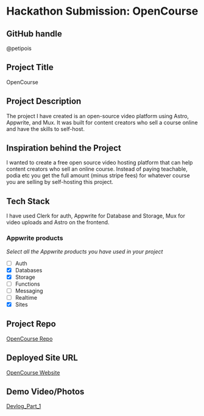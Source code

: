 # Hackathon Submission: OpenCourse

## GitHub handle
@petipois

<!--
@adityaoberai
-->

## Project Title
OpenCourse

<!--
CodeCapture
-->

## Project Description    
The project I have created is an open-source video platform using Astro, Appwrite, and Mux. It was built for content creators who sell a course online and have the skills to self-host.  

<!--
The project I created is...
-->

## Inspiration behind the Project  
I wanted to create a free open source video hosting platform that can help content creators who sell an online course. Instead of paying teachable, podia etc you get the full amount (minus stripe fees) for whatever course you are selling by self-hosting this project.

<!--
The reason I chose this idea/project was...
-->

## Tech Stack    
I have used Clerk for auth, Appwrite for Database and Storage, Mux for video uploads and Astro on the frontend.

<!--
The technologies I used...
-->

### Appwrite products
_Select all the Appwrite products you have used in your project_

<!--
Update the checkbox to [x] for the products used.

e.g.:

- [x] Auth 
-->

- [ ] Auth
- [x] Databases
- [x] Storage
- [ ] Functions
- [ ] Messaging
- [ ] Realtime
- [x] Sites

## Project Repo  
[OpenCourse Repo](https://github.com/petipois/opencourse)

<!--
https://github.com/code-capture/CodeCapture-Xamarin
-->

## Deployed Site URL
[OpenCourse Website](https://opencourse.appwrite.network)

<!--
https://hacktoberfest.appwrite.network
-->

## Demo Video/Photos  
[Devlog_Part_1](https://youtu.be/0PQiSG_hHzE)

<!--
https://www.youtube.com/watch?v=9IBaX1avYWc
-->
